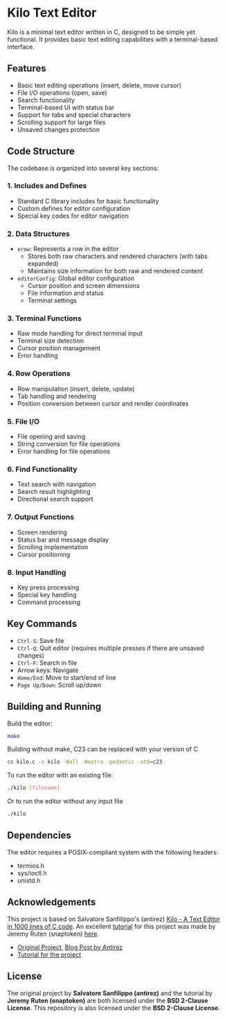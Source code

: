 # Kilo Text Editor

Kilo is a minimal text editor written in C, designed to be simple yet functional. It provides basic text editing capabilities with a terminal-based interface.

## Features

- Basic text editing operations (insert, delete, move cursor)
- File I/O operations (open, save)
- Search functionality
- Terminal-based UI with status bar
- Support for tabs and special characters
- Scrolling support for large files
- Unsaved changes protection

## Code Structure

The codebase is organized into several key sections:

### 1. Includes and Defines
- Standard C library includes for basic functionality
- Custom defines for editor configuration
- Special key codes for editor navigation

### 2. Data Structures
- `erow`: Represents a row in the editor
  - Stores both raw characters and rendered characters (with tabs expanded)
  - Maintains size information for both raw and rendered content
- `editorConfig`: Global editor configuration
  - Cursor position and screen dimensions
  - File information and status
  - Terminal settings

### 3. Terminal Functions
- Raw mode handling for direct terminal input
- Terminal size detection
- Cursor position management
- Error handling

### 4. Row Operations
- Row manipulation (insert, delete, update)
- Tab handling and rendering
- Position conversion between cursor and render coordinates

### 5. File I/O
- File opening and saving
- String conversion for file operations
- Error handling for file operations

### 6. Find Functionality
- Text search with navigation
- Search result highlighting
- Directional search support

### 7. Output Functions
- Screen rendering
- Status bar and message display
- Scrolling implementation
- Cursor positioning

### 8. Input Handling
- Key press processing
- Special key handling
- Command processing

## Key Commands

- `Ctrl-S`: Save file
- `Ctrl-Q`: Quit editor (requires multiple presses if there are unsaved changes)
- `Ctrl-F`: Search in file
- Arrow keys: Navigate
- `Home/End`: Move to start/end of line
- `Page Up/Down`: Scroll up/down

## Building and Running

Build the editor:
```bash
make
```
Building without make, C23 can be replaced with your version of C
```bash
cc kilo.c -o kilo -Wall -Wextra -pedantic -std=c23
```
To run the editor with an existing file:
```bash
./kilo [filename]
```

Or to run the editor without any input file
```bash
./kilo 
```
## Dependencies

The editor requires a POSIX-compliant system with the following headers:
- termios.h
- sys/ioctl.h
- unistd.h


## Acknowledgements

This project is based on Salvatore Sanfilippo's (antirez) [Kilo - A Text Editor in 1000 lines of C code](https://github.com/antirez/kilo). An excellent [tutorial](https://viewsourcecode.org/snaptoken/kilo/) for this project was made by Jeremy Ruten (snaptoken) [here](https://viewsourcecode.org/snaptoken/).

- [Original Project](https://github.com/antirez/kilo), [Blog Post by Antirez](https://antirez.com/news/108)
- [Tutorial for the project](https://viewsourcecode.org/snaptoken/kilo/)



## License

The original project by **Salvatore Sanfilippo (antirez)** and the tutorial by **Jeremy Ruten (snaptoken)** are both licensed under the **BSD 2-Clause License**. This repository is also licensed under the **BSD 2-Clause License**.
